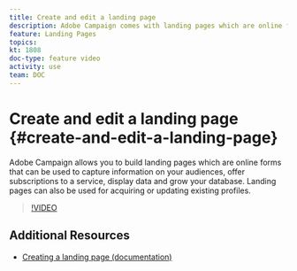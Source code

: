 ```yaml
---
title: Create and edit a landing page
description: Adobe Campaign comes with landing pages which are online forms that can be used to capture information on your audiences, offer subscriptions to a service, display data and grow your database. Landing pages can also be used for acquiring or updating existing profiles. These videos explains how you can create, edit and test landing pages in Adobe Campaign Standard.
feature: Landing Pages
topics: 
kt: 1808
doc-type: feature video
activity: use
team: DOC
---
```


# Create and edit a landing page {#create-and-edit-a-landing-page}

Adobe Campaign allows you to build landing pages which are online forms that can be used to capture information on your audiences, offer subscriptions to a service, display data and grow your database. Landing pages can also be used for acquiring or updating existing profiles.

>[!VIDEO](https://video.tv.adobe.com/v/24093?quality=12)

## Additional Resources

* [Creating a landing page (documentation)](https://docs.campaign.adobe.com/doc/standard/getting_started/en/ACS_CreateLandingPage.html)
